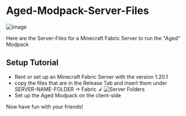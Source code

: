 # Aged-Modpack-Server-Files
![image](https://github.com/user-attachments/assets/ee75729c-9b7c-47d1-a2a1-ef205acd65d6)

Here are the Server-Files for a Minecraft Fabric Server to run the "Aged" Modpack

## Setup Tutorial
- Rent or set up an Minecraft Fabric Server with the version 1.20.1
- copy the files that are in the Release Tab and insert them under SERVER-NAME-FOLDER -> Fabric  ↲
![Server Folders](https://github.com/user-attachments/assets/e77f2c59-1511-48a2-8723-b92b17952b86)
- Set up the Aged Modpack on the client-side

Now have fun with your friends!
